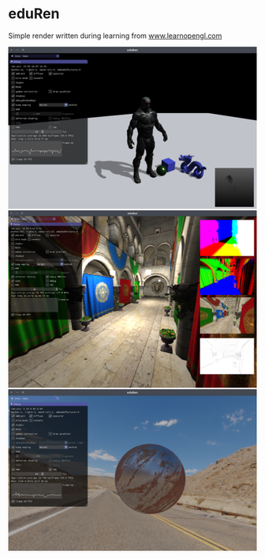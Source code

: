 # eduRen

Simple render written during learning from www.learnopengl.com

![alt text](https://github.com/m16a/eduRen/blob/master/images/shadow.png)
![alt text](https://github.com/m16a/eduRen/blob/master/images/deferred.png)
![alt text](https://github.com/m16a/eduRen/blob/master/images/ibl.png)
